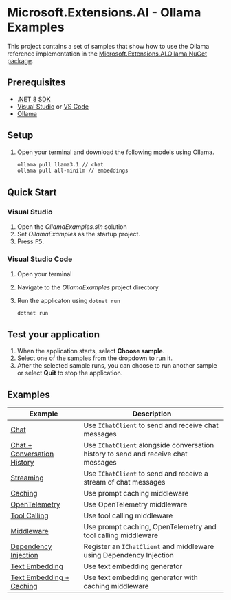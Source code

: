 # Microsoft.Extensions.AI - Ollama Examples

This project contains a set of samples that show how to use the Ollama reference implementation in the [Microsoft.Extensions.AI.Ollama NuGet package](https://aka.ms/meai-ollama-nuget).

## Prerequisites

- [.NET 8 SDK](https://dotnet.microsoft.com/download/dotnet/8.0)
- [Visual Studio](https://visualstudio.microsoft.com/downloads/) or [VS Code](https://visualstudio.microsoft.com/downloads/)
- [Ollama](https://ollama.com/download)

## Setup

1. Open your terminal and download the following models using Ollama.

    ```bash
    ollama pull llama3.1 // chat
    ollama pull all-minilm // embeddings
    ```

## Quick Start

### Visual Studio

1. Open the *OllamaExamples.sln* solution
1. Set *OllamaExamples* as the startup project.
1. Press <kbd>F5</kbd>.


### Visual Studio Code

1. Open your terminal
1. Navigate to the *OllamaExamples* project directory
1. Run the applicaton using `dotnet run`

    ```dotnetcli
    dotnet run
    ```

## Test your application

1. When the application starts, select **Choose sample**.
1. Select one of the samples from the dropdown to run it. 
1. After the selected sample runs, you can choose to run another sample or select **Quit** to stop the application.

## Examples

| Example | Description |
| --- | --- |
| [Chat](./Chat.cs) | Use `IChatClient` to send and receive chat messages 
| [Chat + Conversation History](./ConversationHistory.cs) | Use `IChatClient` alongside conversation history to send and receive chat messages | 
| [Streaming](./Streaming.cs) | Use `IChatClient` to send and receive a stream of chat messages | 
| [Caching](./Chat.cs) | Use prompt caching middleware |
| [OpenTelemetry](./OpenTelemetry.cs) | Use OpenTelemetry middleware | 
| [Tool Calling](./ToolCalling.cs) | Use tool calling middleware |
| [Middleware](./Middleware.cs) | Use prompt caching, OpenTelemetry and tool calling middleware |
| [Dependency Injection](./DependencyInjection.cs) | Register an `IChatClient` and middleware using Dependency Injection | 
| [Text Embedding](./TextEmbedding.cs) | Use text embedding generator |
| [Text Embedding + Caching](./TextEmbeddingCaching.cs) | Use text embedding generator with caching middleware |